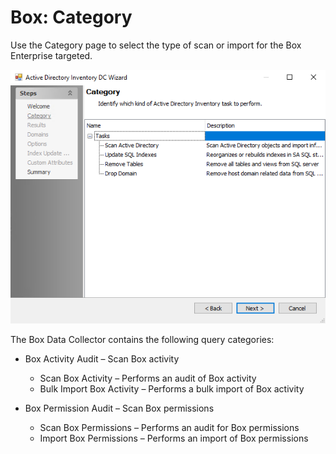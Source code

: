 # Box: Category

Use the Category page to select the type of scan or import for the Box Enterprise targeted.

![Box DC Wizard Category page](/static/img/product_docs/accessanalyzer/accessanalyzer/enterpriseauditor/admin/datacollector/adinventory/category.png)

The Box Data Collector contains the following query categories:

- Box Activity Audit – Scan Box activity

  - Scan Box Activity – Performs an audit of Box activity
  - Bulk Import Box Activity – Performs a bulk import of Box activity
- Box Permission Audit – Scan Box permissions

  - Scan Box Permissions – Performs an audit for Box permissions
  - Import Box Permissions – Performs an import of Box permissions
